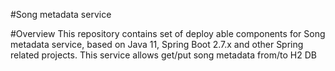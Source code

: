 #Song metadata service

#Overview
This repository contains set of deploy able components for Song metadata service,
based on Java 11, Spring Boot 2.7.x and other Spring related projects.
This service allows get/put song metadata from/to H2 DB
